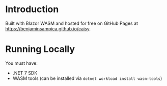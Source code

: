 # Introduction

Built with Blazor WASM and hosted for free on GitHub Pages at <https://benjaminsampica.github.io/caisy>.

# Running Locally

You must have:

- .NET 7 SDK
- WASM tools (can be installed via `dotnet workload install wasm-tools`)